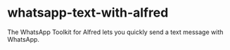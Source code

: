 # whatsapp-text-with-alfred
The WhatsApp Toolkit for Alfred lets you quickly send a text message with WhatsApp.

